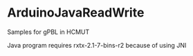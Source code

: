 # ArduinoJavaReadWrite
Samples for gPBL in HCMUT

Java program requires rxtx-2.1-7-bins-r2 because of using JNI
